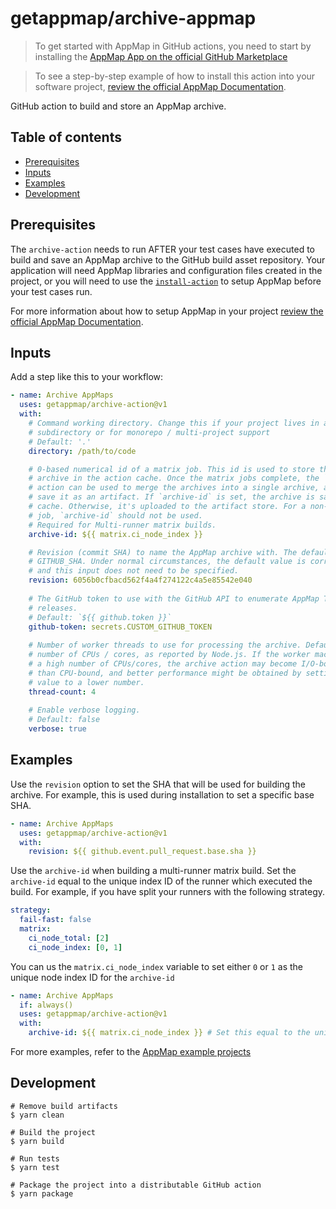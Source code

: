 # getappmap/archive-appmap

> To get started with AppMap in GitHub actions, you need to start by installing the [AppMap App on the official GitHub Marketplace](https://github.com/marketplace/get-appmap)

> To see a step-by-step example of how to install this action into your software project, [review the official AppMap Documentation](http://appmap.io/docs/analysis/in-github-actions).

GitHub action to build and store an AppMap archive.

## Table of contents

- [Prerequisites](#prerequisites)
- [Inputs](#inputs)
- [Examples](#examples)
- [Development](#development)

## Prerequisites

The `archive-action` needs to run AFTER your test cases have executed to build and save an AppMap archive to the GitHub build asset repository. Your application will need AppMap libraries and configuration files created in the project, or you will need to use the [`install-action`](https://github.com/getappmap/install-action) to setup AppMap before your test cases run. 

For more information about how to setup AppMap in your project [review the official AppMap Documentation](http://appmap.io/docs/analysis/in-github-actions).

## Inputs

Add a step like this to your workflow:

```yaml
- name: Archive AppMaps
  uses: getappmap/archive-action@v1
  with:
    # Command working directory. Change this if your project lives in a 
    # subdirectory or for monorepo / multi-project support
    # Default: '.'
    directory: /path/to/code

    # 0-based numerical id of a matrix job. This id is used to store the AppMap 
    # archive in the action cache. Once the matrix jobs complete, the `merge` 
    # action can be used to merge the archives into a single archive, and then 
    # save it as an artifact. If `archive-id` is set, the archive is saved to the 
    # cache. Otherwise, it's uploaded to the artifact store. For a non-matrix 
    # job, `archive-id` should not be used.
    # Required for Multi-runner matrix builds.
    archive-id: ${{ matrix.ci_node_index }}

    # Revision (commit SHA) to name the AppMap archive with. The default is the 
    # GITHUB_SHA. Under normal circumstances, the default value is correct 
    # and this input does not need to be specified.
    revision: 6056b0cfbacd562f4a4f274122c4a5e85542e040
      
    # The GitHub token to use with the GitHub API to enumerate AppMap Tools 
    # releases.
    # Default: `${{ github.token }}`
    github-token: secrets.CUSTOM_GITHUB_TOKEN
    
    # Number of worker threads to use for processing the archive. Defaults to the 
    # number of CPUs / cores, as reported by Node.js. If the worker machine has 
    # a high number of CPUs/cores, the archive action may become I/O-bound rather 
    # than CPU-bound, and better performance might be obtained by setting this 
    # value to a lower number.
    thread-count: 4
        
    # Enable verbose logging.
    # Default: false
    verbose: true
```

## Examples

Use the `revision` option to set the SHA that will be used for building the archive.  For example, this is used during installation to set a specific base SHA. 

```yaml
- name: Archive AppMaps
  uses: getappmap/archive-action@v1
  with:
    revision: ${{ github.event.pull_request.base.sha }}
```

Use the `archive-id` when building a multi-runner matrix build. Set the `archive-id` equal to the unique index ID of the runner which executed the build.  For example, if you have split your runners with the following strategy.

```yaml
strategy:
  fail-fast: false
  matrix:
    ci_node_total: [2]
    ci_node_index: [0, 1]
```

You can us the `matrix.ci_node_index` variable to set either `0` or `1` as the unique node index ID for the `archive-id`

```yaml
- name: Archive AppMaps
  if: always()
  uses: getappmap/archive-action@v1
  with:
    archive-id: ${{ matrix.ci_node_index }} # Set this equal to the unique index of the runner
```

For more examples, refer to the [AppMap example projects](https://appmap.io/docs/setup-appmap-in-ci/example-projects.html)

## Development

```
# Remove build artifacts
$ yarn clean

# Build the project
$ yarn build

# Run tests
$ yarn test

# Package the project into a distributable GitHub action
$ yarn package
```
